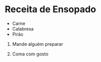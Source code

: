 # Receita de Ensopado



- Carne
- Calabresa
- Pirão



1. Mande alguém preparar

2. Coma com gosto

   